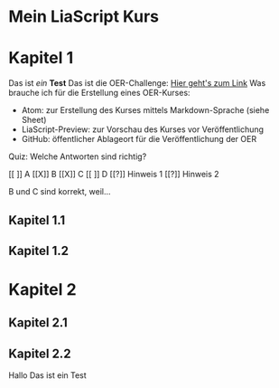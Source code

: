 # Mein LiaScript Kurs

# Kapitel 1
Das ist *ein* **Test**
Das ist die OER-Challenge: [Hier geht's zum Link](https://twillo-lehre-teilen.github.io/Train-The-Trainer/#/step4)
Was brauche ich für die Erstellung eines OER-Kurses:

- Atom: zur Erstellung des Kurses mittels Markdown-Sprache (siehe Sheet)
- LiaScript-Preview: zur Vorschau des Kurses vor Veröffentlichung
- GitHub: öffentlicher Ablageort für die Veröffentlichung der OER

Quiz: Welche Antworten sind richtig?

[[ ]] A
[[X]] B
[[X]] C
[[ ]] D
[[?]] Hinweis 1
[[?]] Hinweis 2

B und C sind korrekt, weil...

## Kapitel 1.1
## Kapitel 1.2
# Kapitel 2
## Kapitel 2.1
## Kapitel 2.2
Hallo
Das ist ein Test
